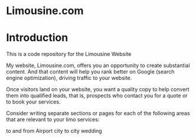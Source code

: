 # Limousine.com

# Introduction
This is a code repository for the Limousine Website

My website, Limousine.com, offers you an opportunity to create substantial content. And that content will help you rank better on Google (search engine optimization), driving traffic to your website.

Once visitors land on your website, you want a quality copy to help convert them into qualified leads, that is, prospects who contact you for a quote or to book your services.

Consider writing separate sections or pages for each of the following areas that are relevant to your limo services:

to and from Airport
city to city 
wedding
